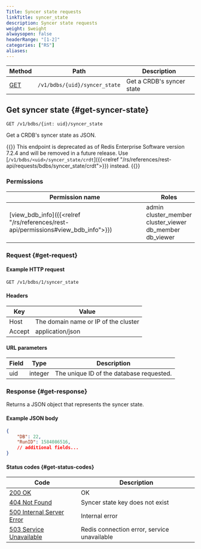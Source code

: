 ```yaml
---
Title: Syncer state requests
linkTitle: syncer_state
description: Syncer state requests
weight: $weight
alwaysopen: false
headerRange: "[1-2]"
categories: ["RS"]
aliases: 
---
```


| Method | Path | Description |
|--------|------|-------------|
| [GET](#get-syncer-state) | `/v1/bdbs/{uid}/syncer_state` | Get a CRDB's syncer state |

## Get syncer state {#get-syncer-state}

```sh
GET /v1/bdbs/{int: uid}/syncer_state
```

Get a CRDB's syncer state as JSON.

{{<warning>}}
This endpoint is deprecated as of Redis Enterprise Software version 7.2.4 and will be removed in a future release. Use [`/v1/bdbs/<uid>/syncer_state/crdt`]({{<relref "/rs/references/rest-api/requests/bdbs/syncer_state/crdt">}}) instead.
{{</warning>}}

### Permissions

| Permission name | Roles   |
|-----------------|---------|
| [view_bdb_info]({{<relref "/rs/references/rest-api/permissions#view_bdb_info">}}) |  admin<br />cluster_member<br />cluster_viewer<br />db_member<br />db_viewer |

### Request {#get-request}

#### Example HTTP request

```sh
GET /v1/bdbs/1/syncer_state
```

#### Headers

| Key | Value |
|-----|-------|
| Host | The domain name or IP of the cluster |
| Accept | application/json |

#### URL parameters

| Field | Type | Description |
|-------|------|-------------|
| uid | integer | The unique ID of the database requested. |

### Response {#get-response}

Returns a JSON object that represents the syncer state.

#### Example JSON body

```json
{
    "DB": 22,
    "RunID": 1584086516,
    // additional fields...
}
```

#### Status codes {#get-status-codes}

| Code | Description |
|------|-------------|
| [200 OK](http://www.w3.org/Protocols/rfc2616/rfc2616-sec10.html#sec10.2.1) | OK |
| [404 Not Found](https://www.w3.org/Protocols/rfc2616/rfc2616-sec10.html#sec10.4.5) | Syncer state key does not exist |
| [500 Internal Server Error](https://www.w3.org/Protocols/rfc2616/rfc2616-sec10.html#sec10.5.1) | Internal error |
| [503 Service Unavailable](https://www.w3.org/Protocols/rfc2616/rfc2616-sec10.html#sec10.5.4) | Redis connection error, service unavailable |
